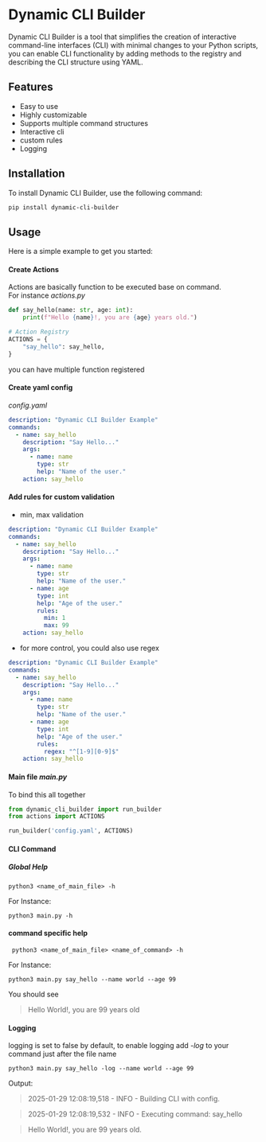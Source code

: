 # Dynamic CLI Builder

Dynamic CLI Builder is a tool that simplifies the creation of interactive command-line interfaces (CLI) with minimal changes to your Python scripts, you can enable CLI functionality by adding methods to the registry and describing the CLI structure using YAML.

## Features

- Easy to use
- Highly customizable
- Supports multiple command structures
- Interactive cli
- custom rules
- Logging

## Installation

To install Dynamic CLI Builder, use the following command:

```bash
pip install dynamic-cli-builder
```

## Usage

Here is a simple example to get you started:

#### Create Actions

Actions are basically function to be executed base on command. <br> For instance _actions.py_

```python
def say_hello(name: str, age: int):
    print(f"Hello {name}!, you are {age} years old.")

# Action Registry
ACTIONS = {
    "say_hello": say_hello,
}
```

you can have multiple function registered

#### Create yaml config

_config.yaml_

```yaml
description: "Dynamic CLI Builder Example"
commands:
  - name: say_hello
    description: "Say Hello..."
    args:
      - name: name
        type: str
        help: "Name of the user."
    action: say_hello
```

#### Add rules for custom validation

- min, max validation

```yaml
description: "Dynamic CLI Builder Example"
commands:
  - name: say_hello
    description: "Say Hello..."
    args:
      - name: name
        type: str
        help: "Name of the user."
      - name: age
        type: int
        help: "Age of the user."
        rules:
          min: 1
          max: 99
    action: say_hello
```

- for more control, you could also use regex

```yaml
description: "Dynamic CLI Builder Example"
commands:
  - name: say_hello
    description: "Say Hello..."
    args:
      - name: name
        type: str
        help: "Name of the user."
      - name: age
        type: int
        help: "Age of the user."
        rules:
          regex: "^[1-9][0-9]$"
    action: say_hello
```

#### Main file _main.py_

To bind this all together

```python
from dynamic_cli_builder import run_builder
from actions import ACTIONS

run_builder('config.yaml', ACTIONS)
```

#### CLI Command

##### Global Help

```
python3 <name_of_main_file> -h
```

For Instance:

```
python3 main.py -h
```

#### command specific help

```
 python3 <name_of_main_file> <name_of_command> -h
```

For Instance:

```
python3 main.py say_hello --name world --age 99
```

You should see

> Hello World!, you are 99 years old

#### Logging

logging is set to false by default, to enable logging add _-log_ to your command just after the file name

```
python3 main.py say_hello -log --name world --age 99
```

Output:

> 2025-01-29 12:08:19,518 - INFO - Building CLI with config.

> 2025-01-29 12:08:19,532 - INFO - Executing command: say_hello

> Hello World!, you are 99 years old.
